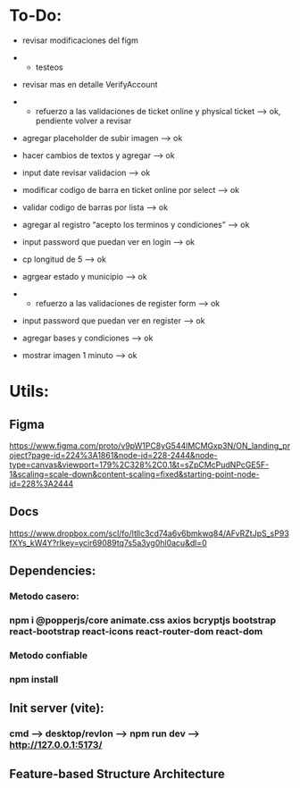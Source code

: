 # To-Do:
- revisar modificaciones del figm
- + testeos
- revisar mas en detalle VerifyAccount

- + refuerzo a las validaciones de ticket online y physical ticket --> ok, pendiente volver a revisar
- agregar placeholder de subir imagen --> ok
- hacer cambios de textos y agregar --> ok
- input date revisar validacion --> ok
- modificar codigo de barra en ticket online por select --> ok
- validar codigo de barras por lista --> ok
- agregar al registro “acepto los terminos y condiciones” --> ok
- input password que puedan ver en login --> ok
- cp longitud de 5 --> ok
- agrgear estado y municipio --> ok
- + refuerzo a las validaciones de register form --> ok
- input password que puedan ver en register --> ok
- agregar bases y condiciones --> ok
- mostrar imagen 1 minuto --> ok

# Utils:
## Figma
https://www.figma.com/proto/v9pW1PC8yG544lMCMGxp3N/ON_landing_project?page-id=224%3A1861&node-id=228-2444&node-type=canvas&viewport=179%2C328%2C0.1&t=sZpCMcPudNPcGE5F-1&scaling=scale-down&content-scaling=fixed&starting-point-node-id=228%3A2444

## Docs
https://www.dropbox.com/scl/fo/ltllc3cd74a6v6bmkwq84/AFvRZtJpS_sP93fXYs_kW4Y?rlkey=ycir69089tq7s5a3yg0hl0acu&dl=0

## Dependencies:
### Metodo casero:
### npm i @popperjs/core animate.css axios bcryptjs bootstrap react-bootstrap react-icons react-router-dom react-dom

### Metodo confiable
### npm install

## Init server (vite):
### cmd --> desktop/revlon --> npm run dev --> http://127.0.0.1:5173/

## Feature-based Structure Architecture




